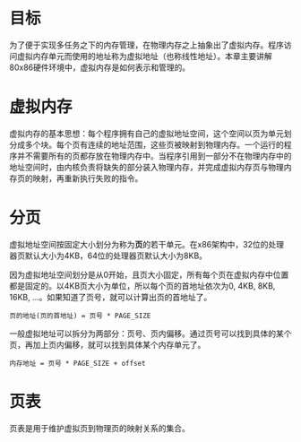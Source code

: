 # 目标
为了便于实现多任务之下的内存管理，在物理内存之上抽象出了虚拟内存。程序访问虚拟内存单元而使用的地址称为虚拟地址（也称线性地址）。本章主要讲解80x86硬件环境中，虚拟内存是如何表示和管理的。

# 虚拟内存
虚拟内存的基本思想：每个程序拥有自己的虚拟地址空间，这个空间以页为单元划分成多个块。每个页有连续的地址范围，这些页被映射到物理内存。一个运行的程序并不需要所有的页都存放在物理内存中。当程序引用到一部分不在物理内存中的地址空间时，由内核负责将缺失的部分装入物理内存，并完成虚拟内存页与物理内存页的映射，再重新执行失败的指令。

# 分页
虚拟地址空间按固定大小划分为称为**页**的若干单元。在x86架构中，32位的处理器页默认大小为4KB，64位的处理器页默认大小为8KB。

因为虚拟地址空间划分是从0开始，且页大小固定，所有每个页在虚拟内存中位置都是固定的。以4KB页大小为单位，所以每个页的首地址依次为0, 4KB, 8KB, 16KB, ...。如果知道了页号，就可以计算出页的首地址了。

```
页的地址(页的首地址) = 页号 * PAGE_SIZE
```

一般虚拟地址可以拆分为两部分：页号、页内偏移。通过页号可以找到具体的某个页，再加上页内偏移，就可以找到具体某个内存单元了。

```
内存地址 = 页号 * PAGE_SIZE + offset
```

# 页表
页表是用于维护虚拟页到物理页的映射关系的集合。
